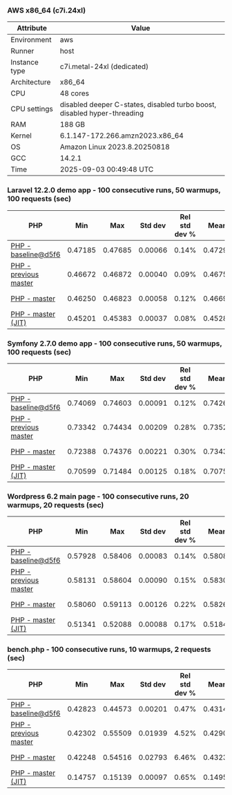 ### AWS x86_64 (c7i.24xl)

|  Attribute    |     Value      |
|---------------|----------------|
| Environment   |aws|
| Runner        |host|
| Instance type |c7i.metal-24xl (dedicated)|
| Architecture  |x86_64
| CPU           |48 cores|
| CPU settings  |disabled deeper C-states, disabled turbo boost, disabled hyper-threading|
| RAM           |188 GB|
| Kernel        |6.1.147-172.266.amzn2023.x86_64|
| OS            |Amazon Linux 2023.8.20250818|
| GCC           |14.2.1|
| Time          |2025-09-03 00:49:48 UTC|

### Laravel 12.2.0 demo app - 100 consecutive runs, 50 warmups, 100 requests (sec)

|     PHP     |     Min     |     Max     |    Std dev   | Rel std dev % |  Mean  | Mean diff % |   Median   | Median diff % |   Skew  | P-value |  Instr count  |     Memory    |
|-------------|-------------|-------------|--------------|---------------|--------|-------------|------------|---------------|---------|---------|---------------|---------------|
|[PHP - baseline@d5f6](https://github.com/php/php-src/commit/d5f6e56610)|0.47185|0.47685|0.00066|0.14%|0.47296|0.00%|0.47289|0.00%|2.560|0.999|181231308|43.17 MB|
|[PHP - previous master](https://github.com/php/php-src/commit/0c6b83887e)|0.46672|0.46872|0.00040|0.09%|0.46755|-1.14%|0.46748|-1.14%|0.625|0.000|176637935|44.02 MB|
|[PHP - master](https://github.com/php/php-src/commit/d85662d6cc)|0.46250|0.46823|0.00058|0.12%|0.46694|-1.27%|0.46695|-1.26%|-4.429|0.000|176633344|44.03 MB|
|[PHP - master (JIT)](https://github.com/php/php-src/commit/d85662d6cc)|0.45201|0.45383|0.00037|0.08%|0.45284|-4.25%|0.45280|-4.25%|0.459|0.000|149309067|53.94 MB|

### Symfony 2.7.0 demo app - 100 consecutive runs, 50 warmups, 100 requests (sec)

|     PHP     |     Min     |     Max     |    Std dev   | Rel std dev % |  Mean  | Mean diff % |   Median   | Median diff % |   Skew  | P-value |  Instr count  |     Memory    |
|-------------|-------------|-------------|--------------|---------------|--------|-------------|------------|---------------|---------|---------|---------------|---------------|
|[PHP - baseline@d5f6](https://github.com/php/php-src/commit/d5f6e56610)|0.74069|0.74603|0.00091|0.12%|0.74262|0.00%|0.74244|0.00%|0.949|0.999|291550434|39.78 MB|
|[PHP - previous master](https://github.com/php/php-src/commit/0c6b83887e)|0.73342|0.74434|0.00209|0.28%|0.73525|-0.99%|0.73464|-1.05%|2.755|0.000|287306741|40.48 MB|
|[PHP - master](https://github.com/php/php-src/commit/d85662d6cc)|0.72388|0.74376|0.00221|0.30%|0.73432|-1.12%|0.73394|-1.14%|0.886|0.000|287306748|40.48 MB|
|[PHP - master (JIT)](https://github.com/php/php-src/commit/d85662d6cc)|0.70599|0.71484|0.00125|0.18%|0.70756|-4.72%|0.70724|-4.74%|2.821|0.000|267610224|47.55 MB|

### Wordpress 6.2 main page - 100 consecutive runs, 20 warmups, 20 requests (sec)

|     PHP     |     Min     |     Max     |    Std dev   | Rel std dev % |  Mean  | Mean diff % |   Median   | Median diff % |   Skew  | P-value |  Instr count  |     Memory    |
|-------------|-------------|-------------|--------------|---------------|--------|-------------|------------|---------------|---------|---------|---------------|---------------|
|[PHP - baseline@d5f6](https://github.com/php/php-src/commit/d5f6e56610)|0.57928|0.58406|0.00083|0.14%|0.58082|0.00%|0.58063|0.00%|1.632|0.999|1122999844|43.43 MB|
|[PHP - previous master](https://github.com/php/php-src/commit/0c6b83887e)|0.58131|0.58604|0.00090|0.15%|0.58300|0.38%|0.58281|0.38%|1.273|0.000|1119164992|43.93 MB|
|[PHP - master](https://github.com/php/php-src/commit/d85662d6cc)|0.58060|0.59113|0.00126|0.22%|0.58265|0.32%|0.58233|0.29%|3.624|0.000|1119163573|43.94 MB|
|[PHP - master (JIT)](https://github.com/php/php-src/commit/d85662d6cc)|0.51341|0.52088|0.00088|0.17%|0.51841|-10.74%|0.51827|-10.74%|-1.025|0.000|865524628|61.45 MB|

### bench.php - 100 consecutive runs, 10 warmups, 2 requests (sec)

|     PHP     |     Min     |     Max     |    Std dev   | Rel std dev % |  Mean  | Mean diff % |   Median   | Median diff % |   Skew  | P-value |  Instr count  |     Memory    |
|-------------|-------------|-------------|--------------|---------------|--------|-------------|------------|---------------|---------|---------|---------------|---------------|
|[PHP - baseline@d5f6](https://github.com/php/php-src/commit/d5f6e56610)|0.42823|0.44573|0.00201|0.47%|0.43143|0.00%|0.43106|0.00%|3.849|0.999|2020733083|26.38 MB|
|[PHP - previous master](https://github.com/php/php-src/commit/0c6b83887e)|0.42302|0.55509|0.01939|4.52%|0.42906|-0.55%|0.42548|-1.30%|5.736|0.000|2020744417|27.06 MB|
|[PHP - master](https://github.com/php/php-src/commit/d85662d6cc)|0.42248|0.54516|0.02793|6.46%|0.43232|0.20%|0.42522|-1.36%|3.753|0.000|2020744494|27.06 MB|
|[PHP - master (JIT)](https://github.com/php/php-src/commit/d85662d6cc)|0.14757|0.15139|0.00097|0.65%|0.14950|-65.35%|0.14942|-65.34%|0.158|0.000|536712494|28.07 MB|
